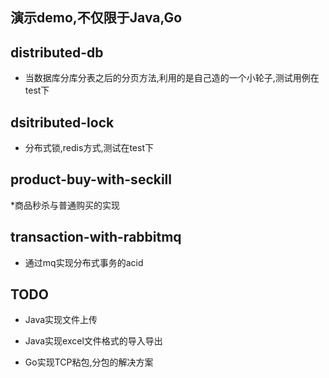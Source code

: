 ## 演示demo,不仅限于Java,Go


distributed-db
---
* 当数据库分库分表之后的分页方法,利用的是自己造的一个小轮子,测试用例在test下

dsitributed-lock
---
* 分布式锁,redis方式,测试在test下


product-buy-with-seckill
---
*商品秒杀与普通购买的实现


transaction-with-rabbitmq
---

* 通过mq实现分布式事务的acid




TODO
---

* Java实现文件上传

* Java实现excel文件格式的导入导出

* Go实现TCP粘包,分包的解决方案
